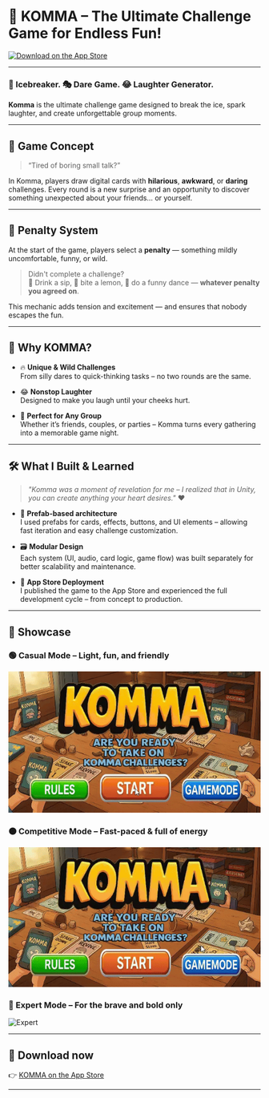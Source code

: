 # 🎉 KOMMA – The Ultimate Challenge Game for Endless Fun!

[![Download on the App Store](https://img.shields.io/badge/App%20Store-KOMMA-blue?logo=apple)](https://apps.apple.com/si/app/komma/id6748255166)

---

### 🤝 Icebreaker. 🎭 Dare Game. 😂 Laughter Generator.

**Komma** is the ultimate challenge game designed to break the ice, spark laughter, and create unforgettable group moments.

---

## 🧩 Game Concept

> “Tired of boring small talk?”

In Komma, players draw digital cards with **hilarious**, **awkward**, or **daring** challenges. Every round is a new surprise and an opportunity to discover something unexpected about your friends… or yourself.

---

## 🚫 Penalty System

At the start of the game, players select a **penalty** — something mildly uncomfortable, funny, or wild.

> Didn't complete a challenge?  
> 🧊 Drink a sip, 🍋 bite a lemon, 💃 do a funny dance — **whatever penalty you agreed on**.

This mechanic adds tension and excitement — and ensures that nobody escapes the fun.

---

## 🎯 Why KOMMA?

- 🔥 **Unique & Wild Challenges**  
  From silly dares to quick-thinking tasks – no two rounds are the same.

- 😂 **Nonstop Laughter**  
  Designed to make you laugh until your cheeks hurt.

- 👯 **Perfect for Any Group**  
  Whether it’s friends, couples, or parties – Komma turns every gathering into a memorable game night.

---

## 🛠️ What I Built & Learned

> _"Komma was a moment of revelation for me – I realized that in Unity, you can create anything your heart desires."_ ❤️

- 🧱 **Prefab-based architecture**  
  I used prefabs for cards, effects, buttons, and UI elements – allowing fast iteration and easy challenge customization.

- 🗃️ **Modular Design**  
  Each system (UI, audio, card logic, game flow) was built separately for better scalability and maintenance.

- 🚀 **App Store Deployment**  
  I published the game to the App Store and experienced the full development cycle – from concept to production.

---

## 📸 Showcase

### 🟢 Casual Mode – Light, fun, and friendly
![Casual](ShowcaseMedia/Casual.gif)

### 🟠 Competitive Mode – Fast-paced & full of energy
![Competitive](ShowcaseMedia/Competitive.gif)

### 🔴 Expert Mode – For the brave and bold only
![Expert](ShowcaseMedia/Expert.gif)

---

## 📲 Download now

👉 [KOMMA on the App Store](https://apps.apple.com/si/app/komma/id6748255166)

---


